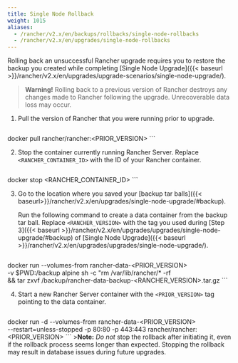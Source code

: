```yaml
---
title: Single Node Rollback
weight: 1015
aliases:
  - /rancher/v2.x/en/backups/rollbacks/single-node-rollbacks
  - /rancher/v2.x/en/upgrades/single-node-rollbacks
---
```


Rolling back an unsuccessful Rancher upgrade requires you to
restore the backup you created while completing [Single Node Upgrade]({{< baseurl >}}/rancher/v2.x/en/upgrades/upgrade-scenarios/single-node-upgrade/).

>**Warning!** Rolling back to a previous version of Rancher destroys any changes made to Rancher following the upgrade. Unrecoverable data loss may occur.

1. Pull the version of Rancher that you were running prior to upgrade.

    ```
docker pull rancher/rancher:<PRIOR_VERSION>
    ```

2. Stop the container currently running Rancher Server. Replace `<RANCHER_CONTAINER_ID>` with the ID of your Rancher container.

    ```
docker stop <RANCHER_CONTAINER_ID>
    ```

3. Go to the location where you saved your [backup tar balls]({{< baseurl>}}/rancher/v2.x/en/upgrades/single-node-upgrade/#backup). 

    Run the following command to create a data container from the backup tar ball. Replace `<RANCHER_VERSION>` with the tag you used during [Step 3]({{< baseurl >}}/rancher/v2.x/en/upgrades/upgrades/single-node-upgrade/#backup) of [Single Node Upgrade]({{< baseurl >}}/rancher/v2.x/en/upgrades/upgrades/single-node-upgrade/).

     ```
docker run  --volumes-from rancher-data-<PRIOR_VERSION> \
   -v $PWD:/backup alpine sh -c "rm /var/lib/rancher/* -rf  \
   && tar zxvf /backup/rancher-data-backup-<RANCHER_VERSION>.tar.gz
     ```

4. Start a new Rancher Server container with the `<PRIOR_VERSION>` tag pointing to the data container.
    ```
docker run -d --volumes-from rancher-data-<PRIOR_VERSION> \
  --restart=unless-stopped -p 80:80 -p 443:443 rancher/rancher:<PRIOR_VERSION>
    ```
    >**Note:** _Do not_ stop the rollback after initiating it, even if the rollback process seems longer than expected. Stopping the rollback may result in database issues during future upgrades.
